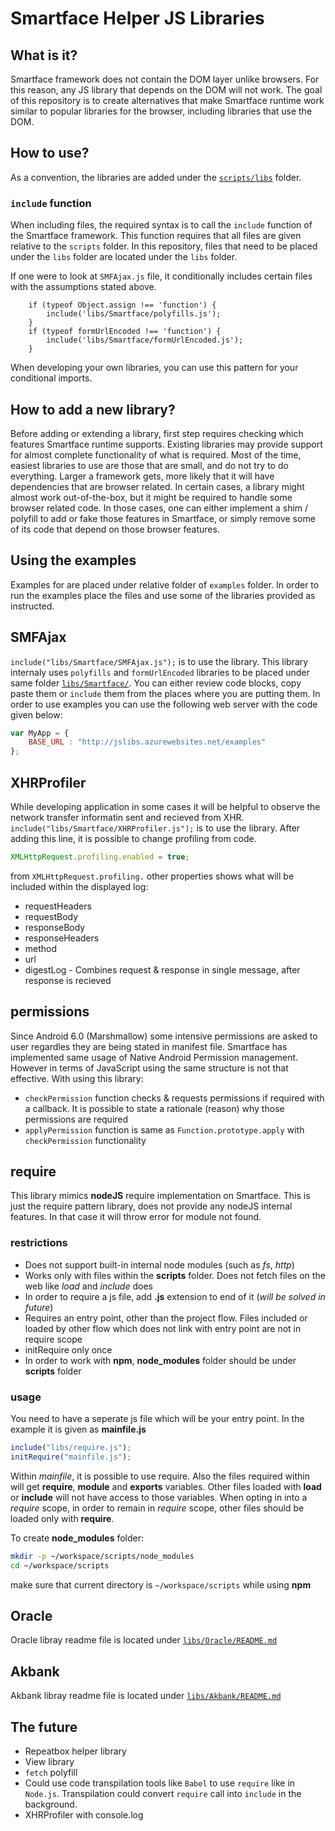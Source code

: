 # Smartface Helper JS Libraries

## What is it?

Smartface framework does not contain the DOM layer unlike browsers. For this reason, any JS library that depends on the DOM will not work. The goal of this repository is to create alternatives that make Smartface runtime work similar to popular libraries for the browser, including libraries that use the DOM.

## How to use?

As a convention, the libraries are added under the [`scripts/libs`](https://github.com/smartface/smf-js-libs/tree/master/libs/) folder.


### `include` function

When including files, the required syntax is to call the `include` function of the Smartface framework. This function requires that all files are given relative to the `scripts` folder.
In this repository, files that need to be placed under the `libs` folder are located under the `libs` folder.


If one were to look at `SMFAjax.js` file, it conditionally includes certain files with the assumptions stated above.

		if (typeof Object.assign !== 'function') {
			include('libs/Smartface/polyfills.js');
		}
		if (typeof formUrlEncoded !== 'function') {
			include('libs/Smartface/formUrlEncoded.js');
		}

When developing your own libraries, you can use this pattern for your conditional imports.

## How to add a new library?

Before adding or extending a library, first step requires checking which features Smartface runtime supports. Existing libraries may provide support for almost complete functionality of what is required. Most of the time, easiest libraries to use are those that are small, and do not try to do everything. Larger a framework gets, more likely that it will have dependencies that are browser related. In certain cases, a library might almost work out-of-the-box, but it might be required to handle some browser related code. In those cases, one can either implement a shim / polyfill to add or fake those features in Smartface, or simply remove some of its code that depend on those browser features.

## Using the examples

Examples for are placed under relative folder of `examples` folder. In order to run the examples place the files and use some of the libraries provided as instructed.

## SMFAjax
`include("libs/Smartface/SMFAjax.js");` is to use the library. This library internaly uses `polyfills` and `formUrlEncoded` libraries to be placed under same folder [`libs/Smartface/`](https://github.com/smartface/smf-js-libs/tree/master/libs/Smartface/).
You can either review code blocks, copy paste them or `include` them from the places where you are putting them. In order to use examples you can use the following web server with the code given below:
```javascript
var MyApp = {
	BASE_URL : "http://jslibs.azurewebsites.net/examples"
};
```


## XHRProfiler
While developing application in some cases it will be helpful to observe the network transfer informatin sent and recieved from XHR.
`include("libs/Smartface/XHRProfiler.js");` is to use the library. After adding this line, it is possible to change profiling from code.
```javascript
XMLHttpRequest.profiling.enabled = true;
```
from `XMLHttpRequest.profiling.` other properties shows what will be included within the displayed log:
- requestHeaders
- requestBody
- responseBody
- responseHeaders
- method
- url
- digestLog - Combines request & response in single message, after response is recieved

## permissions
Since Android 6.0 (Marshmallow) some intensive permissions are asked to user regardles they are being stated in manifest file. Smartface has implemented same usage of Native Android Permission management. However in terms of JavaScript using the same structure is not that effective. With using this library:
- `checkPermission` function checks & requests permissions if required with a callback. It is possible to state a rationale (reason) why those permissions are required
- `applyPermission` function is same as `Function.prototype.apply` with `checkPermission` functionality

## require
This library mimics **nodeJS** require implementation on Smartface. This is just the require pattern library, does not provide any nodeJS internal features. In that case it will throw error for module not found.

### restrictions
- Does not support built-in internal node modules (such as _fs_, _http_)
- Works only with files within the **scripts** folder. Does not fetch files on the web like _load_ and _include_ does
- In order to require a js file, add **.js** extension to end of it (_will be solved in future_)
- Requires an entry point, other than the project flow. Files included or loaded by other flow which does not link with entry point are not in require scope
- initRequire only once
- In order to work with **npm**, **node_modules** folder should be under **scripts** folder

### usage
You need to have a seperate js file which will be your entry point. In the example it is given as **mainfile.js**
```javascript
include("libs/require.js");
initRequire("mainfile.js");
```
Within _mainfile_, it is possible to use require. Also the files required within will get **require**, **module** and **exports** variables. Other files loaded with **load** or **include** will not have access to those variables. When opting in into a _require_ scope, in order to remain in _require_ scope, other files should be loaded only with **require**.

To create **node_modules** folder:
```sh
mkdir -p ~/workspace/scripts/node_modules
cd ~/workspace/scripts
```
make sure that current directory is `~/workspace/scripts` while using **npm**


## Oracle
Oracle libray readme file is located under [`libs/Oracle/README.md`](https://github.com/smartface/smf-js-libs/tree/master/libs/Oracle)

## Akbank
Akbank libray readme file is located under [`libs/Akbank/README.md`](https://github.com/smartface/smf-js-libs/tree/master/libs/Akbank)

## The future

- Repeatbox helper library
- View library
- `fetch` polyfill
- Could use code transpilation tools like `Babel` to use `require` like in
`Node.js`. Transpilation could convert `require` call into `include` in the
background.
- XHRProfiler with console.log
